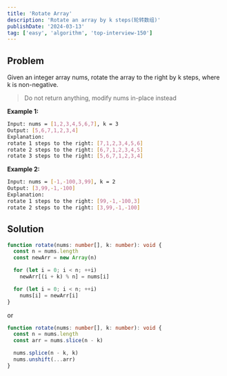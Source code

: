 ```yaml
---
title: 'Rotate Array'
description: 'Rotate an array by k steps(轮转数组)'
publishDate: '2024-03-13'
tag: ['easy', 'algorithm', 'top-interview-150']
---
```


## Problem

Given an integer array nums, rotate the array to the right by k steps, where k is non-negative.

>  Do not return anything, modify nums in-place instead

**Example 1:**

```bash
Input: nums = [1,2,3,4,5,6,7], k = 3
Output: [5,6,7,1,2,3,4]
Explanation:
rotate 1 steps to the right: [7,1,2,3,4,5,6]
rotate 2 steps to the right: [6,7,1,2,3,4,5]
rotate 3 steps to the right: [5,6,7,1,2,3,4]
```

**Example 2:**

```bash
Input: nums = [-1,-100,3,99], k = 2
Output: [3,99,-1,-100]
Explanation:
rotate 1 steps to the right: [99,-1,-100,3]
rotate 2 steps to the right: [3,99,-1,-100]
```

## Solution

```ts
function rotate(nums: number[], k: number): void {
  const n = nums.length
  const newArr = new Array(n)

  for (let i = 0; i < n; ++i)
    newArr[(i + k) % n] = nums[i]

  for (let i = 0; i < n; ++i)
    nums[i] = newArr[i]
}
```

or

```ts
function rotate(nums: number[], k: number): void {
  const n = nums.length
  const arr = nums.slice(n - k)

  nums.splice(n - k, k)
  nums.unshift(...arr)
}
```
